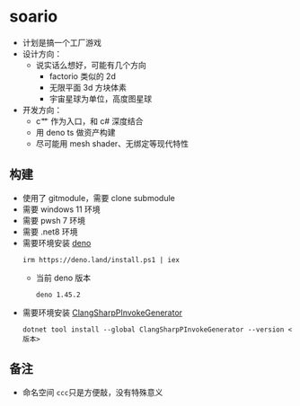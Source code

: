 # soario

- 计划是搞一个工厂游戏
- 设计方向：
  - 说实话么想好，可能有几个方向
    - factorio 类似的 2d
    - 无限平面 3d 方块体素
    - 宇宙星球为单位，高度图星球
- 开发方向：
  - c艹 作为入口，和 c# 深度结合
  - 用 deno ts 做资产构建
  - 尽可能用 mesh shader、无绑定等现代特性

## 构建
- 使用了 gitmodule，需要 clone submodule
- 需要 windows 11 环境
- 需要 pwsh 7 环境
- 需要 .net8 环境
- 需要环境安装 [deno](https://deno.com/)
  ```
  irm https://deno.land/install.ps1 | iex
  ```
  - 当前 deno 版本
    ```
    deno 1.45.2
    ```
- 需要环境安装 [ClangSharpPInvokeGenerator](https://github.com/dotnet/ClangSharp)
  ```
  dotnet tool install --global ClangSharpPInvokeGenerator --version <版本>
  ```

## 备注 
- 命名空间 `ccc`只是方便敲，没有特殊意义
